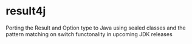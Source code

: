 # result4j
Porting the Result and Option type to Java using sealed classes and the pattern matching on switch functonality in upcoming JDK releases
